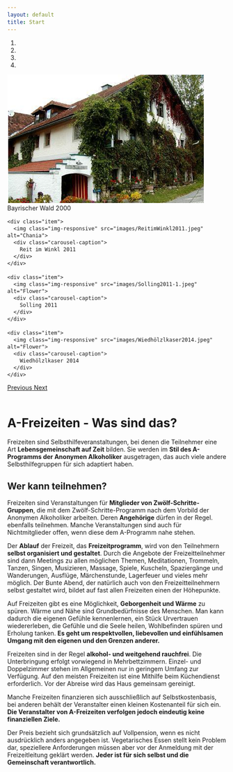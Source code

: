 ```yaml
---
layout: default
title: Start
---
```


<div id="myCarousel" class="carousel slide xs-visible" data-ride="carousel" data-interval="1000">
  <!-- Indicators -->
  <ol class="carousel-indicators">
    <li data-target="#myCarousel" data-slide-to="0" class="active"></li>
    <li data-target="#myCarousel" data-slide-to="1"></li>
    <li data-target="#myCarousel" data-slide-to="2"></li>
    <li data-target="#myCarousel" data-slide-to="3"></li>
  </ol>

  <!-- Wrapper for slides -->
  <div class="carousel-inner" role="listbox">
    <div class="item active">
      <img class="img-responsive" src="images/BayerischerWald2000.png" alt="Chania">
      <div class="carousel-caption">
        Bayrischer Wald 2000
      </div>
    </div>

    <div class="item">
      <img class="img-responsive" src="images/ReitimWinkl2011.jpeg" alt="Chania">
      <div class="carousel-caption">
        Reit im Winkl 2011
      </div>
    </div>

    <div class="item">
      <img class="img-responsive" src="images/Solling2011-1.jpeg" alt="Flower">
      <div class="carousel-caption">
        Solling 2011
      </div>
    </div>

    <div class="item">
      <img class="img-responsive" src="images/Wiedhölzlkaser2014.jpeg" alt="Flower">
      <div class="carousel-caption">
        Wiedhölzlkaser 2014
      </div>
    </div>
  </div>

  <!-- Left and right controls -->
  <a class="left carousel-control" href="#myCarousel" role="button" data-slide="prev">
    <span class="glyphicon glyphicon-chevron-left" aria-hidden="true"></span>
    <span class="sr-only">Previous</span>
  </a>
  <a class="right carousel-control" href="#myCarousel" role="button" data-slide="next">
    <span class="glyphicon glyphicon-chevron-right" aria-hidden="true"></span>
    <span class="sr-only">Next</span>
  </a>
</div>
<br>
<div class="jumbotron">
  <h1>A-Freizeiten - Was sind das?</h1>
  <p>
Freizeiten sind Selbsthilfeveranstaltungen, bei denen die Teilnehmer eine Art
<b>Lebensgemeinschaft auf Zeit</b> bilden.
Sie werden im <b>Stil des A-Programms der Anonymen Alkoholiker</b> ausgetragen, das
auch viele andere Selbsthilfegruppen für sich adaptiert haben.
   </p>
</div>

## Wer kann teilnehmen?

Freizeiten sind Veranstaltungen für __Mitglieder von Zwölf-Schritte-Gruppen__,
die mit dem Zwölf-Schritte-Programm nach dem Vorbild der Anonymen Alkoholiker
arbeiten. Deren __Angehörige__ dürfen in der Regel. ebenfalls teilnehmen.
Manche Veranstaltungen sind auch für Nichtmitglieder offen, wenn diese dem
A-Programm nahe stehen.

Der __Ablauf__ der Freizeit, das __Freizeitprogramm__, wird von den Teilnehmern
__selbst organisiert und gestaltet__.
Durch die Angebote der Freizeitteilnehmer sind dann
Meetings zu allen möglichen Themen, Meditationen, Trommeln, Tanzen, Singen,
Musizieren, Massage, Spiele, Kuscheln, Spaziergänge und Wanderungen, Ausflüge,
Märchenstunde, Lagerfeuer und vieles mehr möglich. Der Bunte Abend, der
natürlich auch von den Freizeitteilnehmern selbst gestaltet wird, bildet auf
fast allen Freizeiten einen der Höhepunkte.

Auf Freizeiten gibt es eine Möglichkeit, __Geborgenheit und Wärme__ zu spüren.
Wärme und Nähe sind Grundbedürfnisse des Menschen. Man kann dadurch die eigenen
Gefühle kennenlernen, ein Stück Urvertrauen wiedererleben, die Gefühle und die
Seele heilen, Wohlbefinden spüren und Erholung tanken.
__Es geht um respektvollen, liebevollen und einfühlsamen Umgang mit den eigenen
und den Grenzen anderer.__

Freizeiten sind in der Regel __alkohol- und weitgehend rauchfrei__. Die
Unterbringung erfolgt vorwiegend in Mehrbettzimmern.
Einzel- und Doppelzimmer stehen im
Allgemeinen nur in geringem Umfang zur Verfügung. Auf den meisten Freizeiten
ist eine Mithilfe beim Küchendienst erforderlich. Vor der Abreise wird das
Haus gemeinsam gereinigt.

Manche Freizeiten finanzieren sich ausschließlich auf Selbstkostenbasis, bei
anderen behält der Veranstalter einen kleinen Kostenanteil für sich ein.
__Die Veranstalter von A-Freizeiten verfolgen jedoch eindeutig keine finanziellen
Ziele.__

Der Preis bezieht sich grundsätzlich auf Vollpension, wenn es nicht ausdrücklich
anders angegeben ist. Vegetarisches Essen stellt kein Problem dar, speziellere
Anforderungen müssen aber vor der Anmeldung mit der Freizeitleitung geklärt
werden.
__Jeder ist für sich selbst und die Gemeinschaft verantwortlich.__
